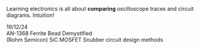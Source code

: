 Learning electronics is all about **comparing** oscilloscope traces and circuit diagrams. Intuition!

19/12/24  
AN-1368 Ferrite Bead Demystified   
(Rohm Semicon) SiC MOSFET Snubber circuit design methods
